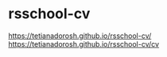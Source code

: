 # rsschool-cv
https://tetianadorosh.github.io/rsschool-cv/  
https://tetianadorosh.github.io/rsschool-cv/cv
